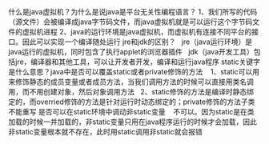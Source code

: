 什么是java虚拟机？为什么是说java是平台无关性编程语言？
    1、我们所写的代码（源文件）会被编译成java字节码文件，而java虚拟机就是可以运行这个字节码文件的虚拟机进程
    2、java的运行环境是java虚拟机，而虚拟机有连接不同平台的接口。因此可以实现一个编译随处运行
jre和jdk的区别？
    jre（java运行环境）是java运行的虚拟机，同时包含了执行applet的浏览器插件
    jdk（java开发工具）包括jre，编译器和其他工具，可以让开发者开发，编译和运行java程序
static关键字是什么意思？java中是否可以覆盖static或者private修饰的方法
    1、static可以用来修饰静态的成员变量或者成员方法，当我们调用方法的时候可以直接用类名调用，而不用创建对象，然后对象调用方法
    2、static修饰的方法是编译时静态绑定的，而overried修饰的方法是针对运行时动态绑定的；private修饰的方法子类不能重写
是否可以在static环境中调动非static变量
    不可以。因为static是在类加载的时候一并加载的，非static变量只用在java程序运行的时候才会加载，因此非static变量根本就不存在，此时用static调用非static就会报错
